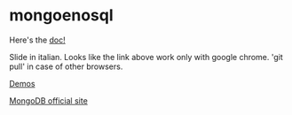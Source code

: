 mongoenosql
===========

Here's the [doc!](http://htmlpreview.github.com/?https://github.com/gitfer/mongoenosql/blob/master/index.html)

Slide in italian. Looks like the link above work only with google chrome. 'git pull' in case of other browsers.
			
[Demos](https://github.com/gitfer/mongoenosql/tree/master/demos)

[MongoDB official site](http://www.mongodb.org/ "Title")
